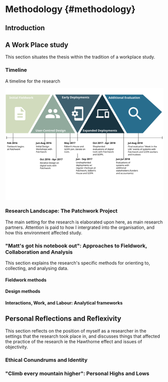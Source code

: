 Methodology {#methodology}
============


Introduction
-----------------------


A Work Place study
-----------------------
This section situates the thesis within the tradition of a workplace study.


### Timeline
A timeline for the research

![Timeline of Research](./src/figs/methodology_timeline.svg)

### Research Landscape: The Patchwork Project
The main setting for the research is elaborated upon here, as main research partners. Attention is paid to how I intergrated into the organisation, and how this environment affected study.

### "Matt's got his notebook out": Approaches to Fieldwork, Collaboration and Analysis
This section explains the research's specific methods for orienting to, collecting, and analysing data.

#### Fieldwork methods

#### Design methods

#### Interactions, Work, and Labour: Analytical frameworks


Personal Reflections and Reflexivity
------------------------------------

This section reflects on the position of myself as a researcher in the settings that the research took place in, and discusses things that affected the practice of the research ie the Hawthorne effect and issues of objectivity.

### Ethical Conundrums and Identity

### "Climb every mountain higher": Personal Highs and Lows
